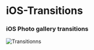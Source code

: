# iOS-Transitions

### iOS Photo gallery transitions
![Transitionns](https://github.com/bhavin250495/iOS-Transitions/blob/master/transition.gif)
